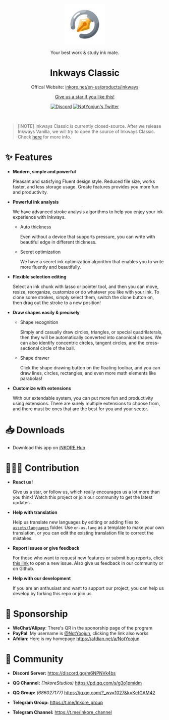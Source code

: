 
<p align="center">
  <a href="https://inkore.net/en-us/products/inkways/" target="_blank" rel="noopener noreferrer">
    <img width="128" src="assets\icons\icon.png" alt="Inkways Logo">
  </a>
</p>

<p align="center">Your best work & study ink mate.</p>

<h1 align="center">
  Inkways Classic
</h1>

<p align="center">Offical Website: <a href="https://inkore.net/en-us/products/inkways/">inkore.net/en-us/products/inkways</p>

<p align="center">Give us a star if you like this!</p>

<p align="center">
  <a href="https://discord.gg/m6NPNVk4bs"><img src="https://img.shields.io/discord/1092738458805608561?style=social&label=Discord&logo=discord" alt="Discord"></a>
  <a href="https://twitter.com/NotYoojun"><img src="https://img.shields.io/twitter/follow/NotYoojun?style=social" alt="NotYoojun's Twitter"></a>
</p>

<br>

>[iNOTE]
> Inkways Classic is currently closed-source. After we release Inkways Vanilla, we will try to open the source of Inkways Classic. Check [here](https://docs.inkore.net/zh-cn/blog/2024/09/17/reflection-interest-in-opensource-community) for more info.

# ✨ Features

- **Modern, simple and powerful**

    Pleasant and satisfying Fluent design style. Reduced file size, works faster, and less storage usage. Greate features provides you more fun and productivity.

- **Powerful ink analysis**

    We have advanced stroke analysis algorithms to help you enjoy your ink experience with Inkways.

    - Auto thickness

        Even without a device that supports pressure, you can write with beautiful edge in different thickness.

    - Secret optimization
    
        We have a secret ink optimization algorithm that enables you to write more fluently and beautifully.

- **Flexible selection editing**

  Select an ink chunk with lasso or pointer tool, and then you can move, resize, reorganize, customize or do whatever you like with your ink.
  To clone some strokes, simply select them, switch the clone button on, then drag out the stroke to a new position!

- **Draw shapes easily & precisely**

  - Shape recognition

    Simply and casually draw circles, triangles, or special quadrilaterals, then they will be automatically converted into canonical shapes. We can also identify concentric circles, tangent circles, and the cross-sectional circle of the ball.

  - Shape drawer

    Click the shape drawing button on the floating toolbar, and you can draw lines, circles, rectangles, and even more math elements like parabolas!

- **Customize with extensions**

  With our extendable system, you can put more fun and productivity using extensions. There are surely multiple extensions to choose from, and there must be ones that are the best for you and your sector.

# 📥 Downloads

- Download this app on [iNKORE Hub](https://inkore.net/hub-windows)

# 🙋🏻‍♂️ Contribution

- **React us!**

  Give us a star, or follow us, which really encourages us a lot more than you think! Watch this project or join our community to get the latest updates.

- **Help with translation**

  Help us translate new languages by editing or adding files to [`assets/languages`](https://github.com/iNKORE-NET/Inkways/tree/main/assets/languages) folder. Use `en-us.lang` as a template to make your own translation, or you can edit the existing translation file to correct the mistakes.
  
- **Report issues or give feedback**

  For those who want to request new features or submit bug reports, click [this link](https://github.com/iNKORE-NET/Inkways/issues/new/choose) to open a new issue. Also give us feedback in our community or on Github.

- **Help with our development**

  If you are an anthusiast and want to support our project, you can help us develop by forking this repo or join us.

# 🤝 Sponsorship

- **WeChat/Alipay**: There's QR in the sponorship page of the program
- **PayPal**: My username is [@NotYoojun](https://paypal.me/NotYoojun?country.x=C2&locale.x=en_US), clicking the link also works
- **Afdian**: Here is my homepage <https://afdian.net/a/NotYoojun>

# 🎊 Community

- **Discord Server:** <https://discord.gg/m6NPNVk4bs>

- **QQ Channel:** *(1nkoreStudios)* <https://pd.qq.com/s/g3o1pmidm>

- **QQ Group:** *(686027177)* <https://jq.qq.com/?_wv=1027&k=KefGAM42>

- **Telegram Group:** <https://t.me/Inkore_group>

- **Telegram Channel:** <https://t.me/Inkore_channel>